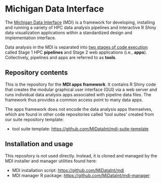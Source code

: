 # Michigan Data Interface

The [Michigan Data Interface](https://midataint.github.io/) (MDI) 
is a framework for developing, installing and running a variety of 
HPC data analysis pipelines and interactive R Shiny data visualization 
applications within a standardized design and implementation interface.

Data analysis in the MDI is separated into 
[two stages of code execution](https://midataint.github.io/docs/analysis-flow/) 
called Stage 1 HPC **pipelines** and Stage 2 web applications (i.e., **apps**).
Collectively, pipelines and apps are referred to as **tools**.

## Repository contents

This is the repository for the **MDI apps
framework**. It contains R Shiny code that
creates the modular graphical user interface (GUI) via
a web server and runs individual data analysis apps
associated with pipeline data files. The framework thus provides
a common access point to many data apps.

The apps framework does not encode the data analysis apps themselves, 
which are found in other code repositories called 'tool suites'
created from our suite repository template:

- tool suite template: <https://github.com/MiDataInt/mdi-suite-template>

## Installation and usage

This repository is not used directly. Instead, it is cloned
and managed by the MDI installer and manager utilities found here:

- MDI installation script: <https://github.com/MiDataInt/mdi>
- MDI manager R package: <https://github.com/MiDataInt/mdi-manager>
